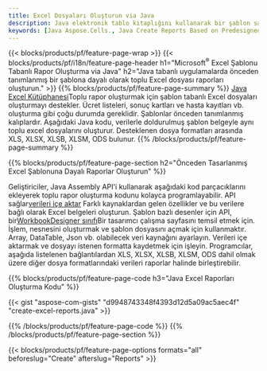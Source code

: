 ```yaml
---
title: Excel Dosyaları Oluşturun via Java
description: Java elektronik tablo kitaplığını kullanarak bir şablon sayfasından Microsoft Excel elektronik tabloları oluşturun
keywords: [Java Aspose.Cells., Java Create Reports Based on Predesigned Excel Template., Java Generate Reports Based on Predesigned Excel Template., Java Create Reports Based on Excel Template., Java Generate Reports Based on Excel Template., Java Create Excel files Based on Excel Template., Java Generate Excel files Based on Excel Template]
---
```

{{< blocks/products/pf/feature-page-wrap >}}
{{< blocks/products/pf/i18n/feature-page-header h1="Microsoft<sup>&reg;</sup> Excel Şablonu Tabanlı Rapor Oluşturma via Java" h2="Java tabanlı uygulamalarda önceden tanımlanmış bir şablona dayalı olarak toplu Excel dosyası raporları oluşturun." >}}
{{% blocks/products/pf/feature-page-summary %}}
[Java Excel Kütüphanesi](/cells/tr/java/)Toplu rapor oluşturmak için şablon tabanlı Excel dosyaları oluşturmayı destekler. Ücret listeleri, sonuç kartları ve hasta kayıtları vb. oluşturma gibi çoğu durumda gereklidir. Şablonlar önceden tanımlanmış kalıplardır. Aşağıdaki Java kodu, verilerle doldurulmuş şablon belgeyle aynı toplu excel dosyalarını oluşturur. Desteklenen dosya formatları arasında XLS, XLSX, XLSB, XLSM, ODS bulunur.
{{% /blocks/products/pf/feature-page-summary %}}

{{% blocks/products/pf/feature-page-section h2="Önceden Tasarlanmış Excel Şablonuna Dayalı Raporlar Oluşturun" %}}

 Geliştiriciler, Java Assembly API'i kullanarak aşağıdaki kod parçacıklarını ekleyerek toplu rapor oluşturma kodunu kolayca programlayabilir. API sağlar[verileri içe aktar](https://docs.aspose.com/cells/java/import-and-export-data/) Farklı kaynaklardan gelen özellikler ve bu verilere bağlı olarak Excel belgeleri oluşturun. Şablon bazlı desenler için API, bir[WorkbookDesigner sınıfı](https://reference.aspose.com/cells/java/com.aspose.cells/WorkbookDesigner)Bir tasarımcı çalışma sayfasını temsil etmek için. İşlem, nesnesini oluşturmak ve şablon dosyasını açmak için kullanmaktır. Array, DataTable, Json vb. olabilecek veri kaynağını ayarlayın. Verileri içe aktarmak ve dosyayı istenen formatta kaydetmek için işleyin. Programcılar, aşağıda listelenen bağlantılardan XLS, XLSX, XLSB, XLSM, ODS dahil olmak üzere diğer dosya formatlarındaki verileri raporlar halinde birleştirebilir.



{{% blocks/products/pf/feature-page-code h3="Java Excel Raporları Oluşturma Kodu" %}}

{{< gist "aspose-com-gists" "d9948743348f4393d12d5a09ac5aec4f" "create-excel-reports.java" >}}

{{% /blocks/products/pf/feature-page-code %}}
{{% /blocks/products/pf/feature-page-section %}}

{{< blocks/products/pf/feature-page-options formats="all" beforeslug="Create" afterslug="Reports" >}}
